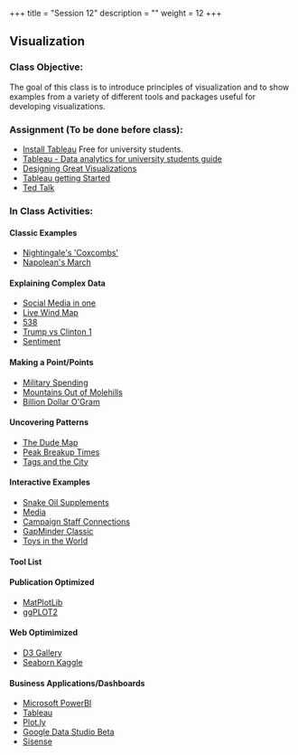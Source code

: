 +++
title = "Session 12"
description = ""
weight = 12
+++

## Visualization

### Class Objective:

The goal of this class is to introduce principles of visualization and to show examples from a variety of different tools and packages useful for developing visualizations.

### Assignment (To be done before class):
- [Install Tableau](https://www.tableau.com/academic/students) Free for university students. 
- [Tableau - Data analytics for university students guide](https://www.tableau.com/university-students)
- [Designing Great Visualizations](http://www.tableau.com/sites/default/files/media/designing-great-visualizations.pdf)
- [Tableau getting Started](http://www.tableau.com/learn/tutorials/on-demand/getting-started)
- [Ted Talk](https://www.ted.com/talks/david_mccandless_the_beauty_of_data_visualization#t-304102)

### In Class Activities:

#### Classic Examples
- [Nightingale's 'Coxcombs'](http://understandinguncertainty.org/coxcombs)
- [Napolean's March](https://commons.wikimedia.org/wiki/File%3AMinard.png)

#### Explaining Complex Data
- [Social Media in one](http://mashable.com/2017/07/11/conversation-prism-brian-solis-update-2017/#FMeXfLhzlqOI)
- [Live Wind Map](http://hint.fm/wind/)
- [538](http://projects.fivethirtyeight.com/2016-election-forecast/?ex_cid=rrpromo)
- [Trump vs Clinton 1](http://www.realclearpolitics.com/epolls/2016/president/us/general_election_trump_vs_clinton-5491.html)
- [Sentiment](https://www.kaggle.com/donyoe/d/mrisdal/2016-us-presidential-debates/vp-debate-sentiments-and-difference-btwn-debates)

#### Making a Point/Points
- [Military Spending](http://www.theguardian.com/news/datablog/2010/apr/01/information-is-beautiful-military-spending)
- [Mountains Out of Molehills](http://www.informationisbeautiful.net/visualizations/mountains-out-of-molehills/)
- [Billion Dollar O'Gram](http://www.informationisbeautiful.net/visualizations/billion-dollar-o-gram-2013/)

#### Uncovering Patterns
- [The Dude Map](http://qz.com/316906/the-dude-map-how-american-men-refer-to-their-bros/)<br>
- [Peak Breakup Times](http://www.informationisbeautiful.net/2010/peak-break-up-times-on-facebook/)
- [Tags and the City](https://www.tagsandthecity.net/san-francisco-bay-area/)

#### Interactive Examples
- [Snake Oil Supplements](http://www.informationisbeautiful.net/visualizations/snake-oil-supplements/)
- [Media](http://www.informationisbeautiful.net/visualizations/mountains-out-of-molehills/)
- [Campaign Staff Connections](http://www.nytimes.com/interactive/2015/05/17/us/elections/2016-presidential-campaigns-staff-connections-clinton-bush-cruz-paul-rubio-walker.html)
- [GapMinder Classic](http://www.gapminder.org/tools/#_chart-type=bubbles)
- [Toys in the World](http://www.gapminder.org/dollar-street/matrix?thing=Toys&countries=World&regions=World&zoom=4&row=1&lowIncome=26&highIncome=15000&lang=en)

#### Tool List
#### Publication Optimized
- [MatPlotLib](http://matplotlib.org)
- [ggPLOT2](http://docs.ggplot2.org/current/)

#### Web Optimimized
- [D3 Gallery](https://github.com/d3/d3/wiki/Gallery)
- [Seaborn Kaggle](https://www.kaggle.com/omarelgabry/titanic/a-journey-through-titanic)

#### Business Applications/Dashboards
- [Microsoft PowerBI](https://powerbi.microsoft.com/en-us/)
- [Tableau](http://www.tableau.com/stories/workbook/understand-your-business-glance)
- [Plot.ly](https://plot.ly)
- [Google Data Studio Beta](https://datastudio.google.com/u/0/navigation/reporting)
- [Sisense](https://www.sisense.com)
